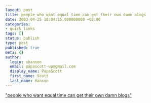 ```yaml
---
layout: post
title: people who want equal time can get their own damn blogs
date: 2003-04-25 18:04:15.000000000 +02:00
categories:
- quick links
tags: []
status: publish
type: post
published: true
meta: {}
author:
  login: shanson
  email: papascott-wp@gmail.com
  display_name: PapaScott
  first_name: Scott
  last_name: Hanson
---
```

<p><a title="Instapundit and equal time in blogging" href="http://www.instapundit.com/archives/009153.php#009153">"people who want equal time can get their own damn blogs"</a></p>
